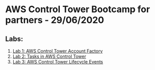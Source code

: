 # AWS Control Tower Bootcamp for partners - 29/06/2020

## Labs:

1. [Lab 1: AWS Control Tower Account Factory](https://github.com/denegrij/controltower/blob/master/lab1-account-factory.md) 
2. [Lab 2: Tasks in AWS Control Tower](https://github.com/denegrij/controltower/blob/master/lab2-tasks-in-control-tower.md) 
3. [Lab 3: AWS Control Tower Lifecycle Events](https://github.com/denegrij/controltower/blob/master/lab3-control-tower-lifecycle-events.md) 
